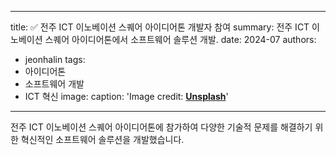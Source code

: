 
---
title: ✅ 전주 ICT 이노베이션 스퀘어 아이디어톤 개발자 참여
summary: 전주 ICT 이노베이션 스퀘어 아이디어톤에서 소프트웨어 솔루션 개발.
date: 2024-07
authors:
  - jeonhalin
tags:
  - 아이디어톤
  - 소프트웨어 개발
  - ICT 혁신
image:
  caption: 'Image credit: [**Unsplash**](https://unsplash.com)'
---

전주 ICT 이노베이션 스퀘어 아이디어톤에 참가하여 다양한 기술적 문제를 해결하기 위한 혁신적인 소프트웨어 솔루션을 개발했습니다.

